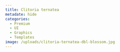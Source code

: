 ```yaml
---
title: Clitoria ternatea
metadate: hide
categories:
  - Premium
  - UI
  - Graphics
  - Templates
image: /uploads/clitoria-ternatea-dbl-blossom.jpg
---
```


